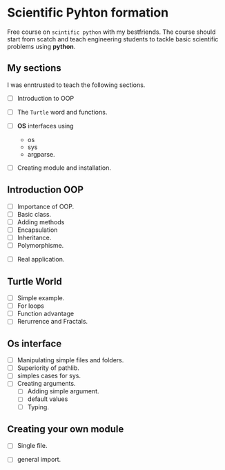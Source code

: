 # Scientific Pyhton formation  #

Free course on `scintific python` with my bestfriends. The course should start
from scatch and teach engineering students to tackle basic scientific problems
using **python**.

## My sections ##

I was enntrusted to teach the following sections.

- [ ] Introduction to OOP
- [ ] The `Turtle` word and functions.
- [ ] **OS** interfaces using 
  - os
  - sys
  - argparse.
- [ ] Creating module and installation.


## Introduction OOP ##

- [ ] Importance of OOP.
- [ ] Basic class.
- [ ] Adding methods
- [ ] Encapsulation
- [ ] Inheritance.
- [ ] Polymorphisme.
* [ ] Real application.

## Turtle World ##

- [ ] Simple example.
- [ ] For loops
- [ ] Function advantage
- [ ] Rerurrence and Fractals.

## Os interface ##
- [ ] Manipulating simple files and folders.
- [ ] Superiority of pathlib.
- [ ] simples cases for sys.
- [ ] Creating arguments.
  -  [ ] Adding simple argument.
  -  [ ] default values
  -  [ ] Typing.

## Creating your own module ##

- [ ] Single file.
- [ ] general import.

